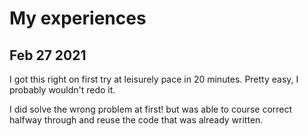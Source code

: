 # My experiences
## Feb 27 2021
I got this right on first try at leisurely pace in 20 minutes.
Pretty easy, I probably wouldn't redo it.

I did solve the wrong problem at first! but was able to course correct halfway through and reuse the code that was 
already written.